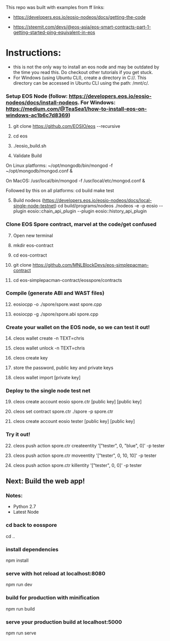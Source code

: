 This repo was built with examples from ff links:
* https://developers.eos.io/eosio-nodeos/docs/getting-the-code

* https://steemit.com/devs/@eos-asia/eos-smart-contracts-part-1-getting-started-ping-equivalent-in-eos


# Instructions:

* this is not the only way to install an eos node and may be outdated by the time you read this. Do checkout other tutorials if you get stuck. 
* For Windows (using Ubuntu CLI), create a directory in C://. This directory can be accessed in Ubuntu CLI using the path: /mnt/c/<DirectoryName>.

### Setup EOS Node (follow: https://developers.eos.io/eosio-nodeos/docs/install-nodeos. For Windows: https://medium.com/@TeaSea1/how-to-install-eos-on-windows-ac1b6c7d8369)

1. git clone https://github.com/EOSIO/eos --recursive

2. cd eos

3. ./eosio_build.sh

4. Validate Build

On Linux platforms:
~/opt/mongodb/bin/mongod -f ~/opt/mongodb/mongod.conf &

On MacOS:
/usr/local/bin/mongod -f /usr/local/etc/mongod.conf &

Followed by this on all platforms:
cd build
make test

5. Build nodeos (https://developers.eos.io/eosio-nodeos/docs/local-single-node-testnet) 
cd build/programs/nodeos ./nodeos -e -p eosio --plugin eosio::chain_api_plugin --plugin eosio::history_api_plugin

### Clone EOS Spore contract, marvel at the code/get confused

7. Open new terminal

8. mkdir eos-contract

9. cd eos-contract

10. git clone https://github.com/MNLBlockDevs/eos-simplepacman-contract

11. cd eos-simplepacman-contract/eosspore/contracts

### Compile (generate ABI and WAST files)

12. eosiocpp -o ./spore/spore.wast spore.cpp

13. eosiocpp -g ./spore/spore.abi spore.cpp

### Create your wallet on the EOS node, so we can test it out!

14. cleos wallet create -n TEXT=chris

15. cleos wallet unlock -n TEXT=chris

16. cleos create key

17. store the password, public key and private keys

18. cleos wallet import [private key]

### Deploy to the single node test net


19. cleos create account eosio spore.ctr [public key] [public key]

20. cleos set contract spore.ctr ./spore -p spore.ctr

21. cleos create account eosio tester [public key] [public key]

### Try it out!

22. cleos push action spore.ctr createentity '["tester", 0, "blue", 0]' -p tester

23. cleos push action spore.ctr moveentity '["tester", 0, 10, 10]' -p tester

24. cleos push action spore.ctr killentity '["tester", 0, 0]' -p tester




## Next: Build the web app!

### Notes:
* Python 2.7
* Latest Node

### cd back to eosspore
cd ..

### install dependencies
npm install

### serve with hot reload at localhost:8080
npm run dev

### build for production with minification
npm run build

### serve your production build at localhost:5000
npm run serve
